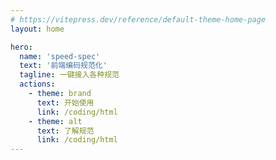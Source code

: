 ```yaml
---
# https://vitepress.dev/reference/default-theme-home-page
layout: home

hero:
  name: 'speed-spec'
  text: '前端编码规范化'
  tagline: 一键接入各种规范
  actions:
    - theme: brand
      text: 开始使用
      link: /coding/html
    - theme: alt
      text: 了解规范
      link: /coding/html
---
```


<style>

:root {
  --vp-home-hero-name-color: transparent;
  --vp-home-hero-name-background: -webkit-linear-gradient(120deg, #bd34fe, #41d1ff);
}

</style>
